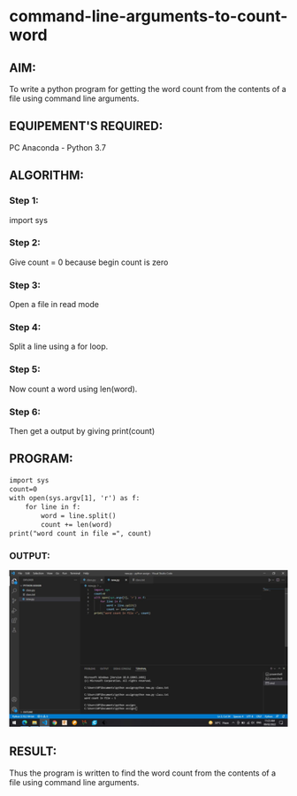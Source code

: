 # command-line-arguments-to-count-word
## AIM:
To write a python program for getting the word count from the contents of a file using command line arguments.
## EQUIPEMENT'S REQUIRED: 
PC
Anaconda - Python 3.7
## ALGORITHM: 
### Step 1:
import sys


### Step 2: 
 Give count = 0 because begin count is zero


### Step 3: 
Open a file in read mode


### Step 4:  
Split a line using a for loop.


### Step 5: 
Now count a word using len(word).


### Step 6: 
Then get a output by giving print(count)


## PROGRAM:
~~~
import sys
count=0
with open(sys.argv[1], 'r') as f:
    for line in f:
        word = line.split()
        count += len(word)
print("word count in file =", count)
~~~
### OUTPUT:

![wc](wc.jpeg)

## RESULT:
Thus the program is written to find the word count from the contents of a file using command line arguments.
